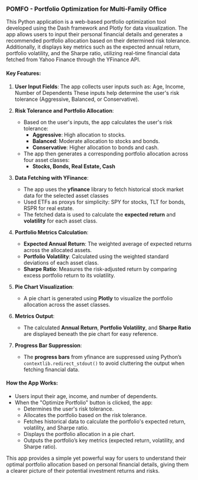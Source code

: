 ### POMFO - Portfolio Optimization for Multi-Family Office

This Python application is a web-based portfolio optimization tool developed using the Dash framework and Plotly for data visualization. The app allows users to input their personal financial details and generates a recommended portfolio allocation based on their determined risk tolerance. Additionally, it displays key metrics such as the expected annual return, portfolio volatility, and the Sharpe ratio, utilizing real-time financial data fetched from Yahoo Finance through the YFinance API.

#### Key Features:
1. **User Input Fields**:
   The app collects user inputs such as: Age, Income, Number of Dependents
   These inputs help determine the user's risk tolerance (Aggressive, Balanced, or Conservative).

2. **Risk Tolerance and Portfolio Allocation**:
   - Based on the user's inputs, the app calculates the user's risk tolerance:
     - **Aggressive**: High allocation to stocks.
     - **Balanced**: Moderate allocation to stocks and bonds.
     - **Conservative**: Higher allocation to bonds and cash.
   - The app then generates a corresponding portfolio allocation across four asset classes:
     - **Stocks, Bonds, Real Estate, Cash**

3. **Data Fetching with YFinance**:
   - The app uses the **yfinance** library to fetch historical stock market data for the selected asset classes
   - Used ETFs as proxys for simplicity: SPY for stocks, TLT for bonds, RSPR for real estate.
   - The fetched data is used to calculate the **expected return** and **volatility** for each asset class.

4. **Portfolio Metrics Calculation**:
   - **Expected Annual Return**: The weighted average of expected returns across the allocated assets.
   - **Portfolio Volatility**: Calculated using the weighted standard deviations of each asset class.
   - **Sharpe Ratio**: Measures the risk-adjusted return by comparing excess portfolio return to its volatility.

5. **Pie Chart Visualization**:
   - A pie chart is generated using **Plotly** to visualize the portfolio allocation across the asset classes.

6. **Metrics Output**:
   - The calculated **Annual Return**, **Portfolio Volatility**, and **Sharpe Ratio** are displayed beneath the pie chart for easy reference.

7. **Progress Bar Suppression**:
   - The **progress bars** from yfinance are suppressed using Python’s `contextlib.redirect_stdout()` to avoid cluttering the output when fetching financial data.

#### How the App Works:
- Users input their age, income, and number of dependents.
- When the "Optimize Portfolio" button is clicked, the app:
   - Determines the user's risk tolerance.
   - Allocates the portfolio based on the risk tolerance.
   - Fetches historical data to calculate the portfolio's expected return, volatility, and Sharpe ratio.
   - Displays the portfolio allocation in a pie chart.
   - Outputs the portfolio’s key metrics (expected return, volatility, and Sharpe ratio).

This app provides a simple yet powerful way for users to understand their optimal portfolio allocation based on personal financial details, giving them a clearer picture of their potential investment returns and risks.
